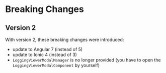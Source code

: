 # Breaking Changes

## Version 2

With version 2, these breaking changes were introduced:

- update to Angular 7 (instead of 5)
- update to Ionic 4 (instead of 3)
- `LoggingViewerModalManager` is no longer provided (you have to open the `LoggingViewerModalComponent` by yourself)

